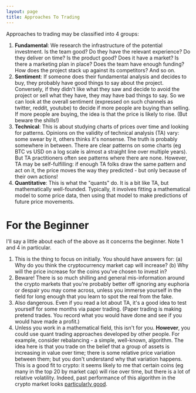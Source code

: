 ```yaml
---
layout: page
title: Approaches To Trading
---
```


Approaches to trading may be classified into 4 groups:
1. **Fundamental**: We research the infrastructure of the potential investment.
   Is the team good? Do they have the relevant experience? Do they deliver on
   time? Is the product good? Does it have a market? Is there a marketing plan
   in place? Does the team have enough funding? How does the project stack up
   against its competitors? And so on.
2. **Sentiment**: If someone does their fundamental analysis and decides to
   buy, they probably have good things to say about the project. Conversely,
   if they didn't like what they saw and decide to avoid the project or sell
   what they have, they may have bad things to say. So we can look at the
   overall sentiment (expressed on such channels as twitter, reddit, youtube)
   to decide if more people are buying than selling. If more people are buying,
   the idea is that the price is likely to rise. (But beware the shills!)
3. **Technical**: This is about studying charts of prices over time and looking
   for patterns. Opinions on the validity of technical analysis (TA) vary: some
   swear by it, others thinks it's nonsense. The truth is probably somewhere in
   between. There are clear patterns on some charts (eg BTC vs USD on a log
   scale is almost a straight line over multiple years). But TA practitioners
   often see patterns where there are none. However, TA may be self-fulfilling:
   if enough TA folks draw the same pattern and act on it, the price moves the
   way they predicted - but only because of their own actions!
4. **Quantitative**: This is what the "quants" do. It is a bit like TA, but
   mathematically well-founded. Typically, it involves fitting a mathematical
   model to some price data, then using that model to make predictions of
   future price movements.

For the Beginner
================

I'll say a little about each of the above as it concerns the beginner.
Note 1 and 4 in particular.

1. This is the thing to focus on initially. You should have answers for:
   (a) Why do you think the cryptocurrency market cap will increase?
   (b) Why will the price increase for the coins you've chosen to invest in?
2. Beware! There is so much shilling and general mis-information around the
   crypto markets that you're probably better off ignoring any euphoria or
   despair you may come across, unless you immerse yourself in the field for
   long enough that you learn to spot the real from the fake.
3. Also dangerous. Even if you read a lot about TA, it's a good idea to test
   yourself for some months via paper trading. (Paper trading is making pretend
   trades. You record what you would have done and see if you would have made a
   profit.)
4. Unless you work in a mathematical field, this isn't for you.
   **However**, you could use quant trading approaches developed by other
   people. For example, consider rebalancing - a simple, well-known, algorithm.
   The idea here is that you trade on the belief that a group of assets is
   increasing in value over time; there is some relative price variation
   between them; but you don't understand why that variation happens. This is a
   good fit to crypto: it seems likely to me that certain coins (eg many in the
   top 20 by market cap) will rise over time, but there is a lot of relative
   volatility. Indeed, past performance of this algorithm in the crypto market
   looks [particularly good](https://www.shrimpy.io).
